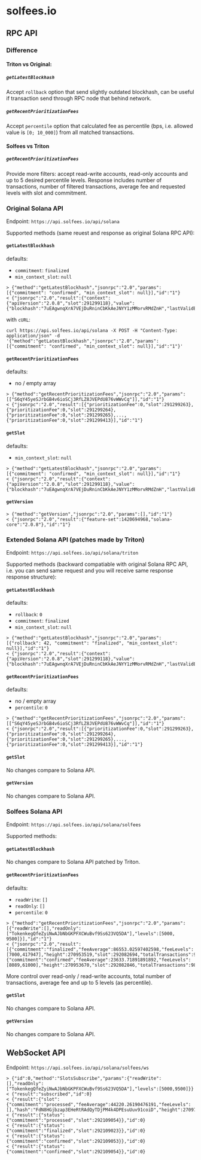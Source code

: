 # solfees.io

## RPC API

### Difference

#### Triton vs Original:

##### `getLatestBlockhash`

Accept `rollback` option that send slightly outdated blockhash, can be useful if transaction send through RPC node that behind network.

##### `getRecentPrioritizationFees`

Accept `percentile` option that calculated fee as percentile (bps, i.e. allowed value is `[0; 10_000]`) from all matched transactions.

#### Solfees vs Triton

##### `getRecentPrioritizationFees`

Provide more filters: accept read-write accounts, read-only accounts and up to 5 desired percentile levels. Response includes number of transactions, number of filtered transactions, average fee and requested levels with slot and commitment.

### Original Solana API

Endpoint: `https://api.solfees.io/api/solana`

Supported methods (same reuest and response as original Solana RPC API):

#### `getLatestBlockhash`

defaults:

  - `commitment`: `finalized`
  - `min_context_slot`: `null`

```
> {"method":"getLatestBlockhash","jsonrpc":"2.0","params":[{"commitment": "confirmed", "min_context_slot": null}],"id":"1"}
< {"jsonrpc":"2.0","result":{"context":{"apiVersion":"2.0.8","slot":291299118},"value":{"blockhash":"7uEAgwnqXrA7VEjDuRninCbKkAeJNYY1zMMorvRMdZnH","lastValidBlockHeight":270196625}},"id":"1"}
```

with `cURL`:

```
curl https://api.solfees.io/api/solana -X POST -H "Content-Type: application/json" -d '{"method":"getLatestBlockhash","jsonrpc":"2.0","params":[{"commitment": "confirmed", "min_context_slot": null}],"id":"1"}'
```

#### `getRecentPrioritizationFees`

defaults:

  - no / empty array

```
> {"method":"getRecentPrioritizationFees","jsonrpc":"2.0","params":[["S6qY45yeSJrbGB4v6ioSCj3RfLZ8JVEPdU876vWWvCq"]],"id":"1"}
< {"jsonrpc":"2.0","result":[{"prioritizationFee":0,"slot":291299263},{"prioritizationFee":0,"slot":291299264},{"prioritizationFee":0,"slot":291299265},...,{"prioritizationFee":0,"slot":291299413}],"id":"1"}
```

#### `getSlot`

defaults:

  - `min_context_slot`: `null`

```
> {"method":"getLatestBlockhash","jsonrpc":"2.0","params":[{"commitment": "confirmed", "min_context_slot": null}],"id":"1"}
< {"jsonrpc":"2.0","result":{"context":{"apiVersion":"2.0.8","slot":291299118},"value":{"blockhash":"7uEAgwnqXrA7VEjDuRninCbKkAeJNYY1zMMorvRMdZnH","lastValidBlockHeight":270196625}},"id":"1"}
```

#### `getVersion`

```
> {"method":"getVersion","jsonrpc":"2.0","params":[],"id":"1"}
< {"jsonrpc":"2.0","result":{"feature-set":1420694968,"solana-core":"2.0.8"},"id":"1"}
```

### Extended Solana API (patches made by Triton)

Endpoint: `https://api.solfees.io/api/solana/triton`

Supported methods (backward compatiable with original Solana RPC API, i.e. you can send same request and you will receive same response response structure):

#### `getLatestBlockhash`

defaults:

  - `rollback`: `0`
  - `commitment`: `finalized`
  - `min_context_slot`: `null`

```
> {"method":"getLatestBlockhash","jsonrpc":"2.0","params":[{"rollback": 42, "commitment": "finalized", "min_context_slot": null}],"id":"1"}
< {"jsonrpc":"2.0","result":{"context":{"apiVersion":"2.0.8","slot":291299118},"value":{"blockhash":"7uEAgwnqXrA7VEjDuRninCbKkAeJNYY1zMMorvRMdZnH","lastValidBlockHeight":270196625}},"id":"1"}
```

#### `getRecentPrioritizationFees`

defaults:

  - no / empty array
  - `percentile`: `0`

```
> {"method":"getRecentPrioritizationFees","jsonrpc":"2.0","params":[["S6qY45yeSJrbGB4v6ioSCj3RfLZ8JVEPdU876vWWvCq"]],"id":"1"}
< {"jsonrpc":"2.0","result":[{"prioritizationFee":0,"slot":291299263},{"prioritizationFee":0,"slot":291299264},{"prioritizationFee":0,"slot":291299265},...,{"prioritizationFee":0,"slot":291299413}],"id":"1"}
```

#### `getSlot`

No changes compare to Solana API.

#### `getVersion`

No changes compare to Solana API.

### Solfees Solana API

Endpoint: `https://api.solfees.io/api/solana/solfees`

Supported methods:

#### `getLatestBlockhash`

No changes compare to Solana API patched by Triton.

#### `getRecentPrioritizationFees`

defaults:

  - `readWrite`: `[]`
  - `readOnly`: `[]`
  - `percentile`: `0`

```
> {"method":"getRecentPrioritizationFees","jsonrpc":"2.0","params":[{"readWrite":[],"readOnly":["TokenkegQfeZyiNwAJbNbGKPFXCWuBvf9Ss623VQ5DA"],"levels":[5000, 9500]}],"id":"1"}
< {"jsonrpc":"2.0","result":[{"commitment":"finalized","feeAverage":86553.02597402598,"feeLevels":[7000,417947],"height":270953519,"slot":292082694,"totalTransactions":919,"totalTransactionsFiltered":154,"totalTransactionsVote":707},...,{"commitment":"confirmed","feeAverage":23633.71891891892,"feeLevels":[8089,61000],"height":270953670,"slot":292082846,"totalTransactions":988,"totalTransactionsFiltered":185,"totalTransactionsVote":746}],"id":"1"}
```

More control over read-only / read-write accounts, total number of transactions, average fee and up to 5 levels (as percentile).

#### `getSlot`

No changes compare to Solana API.

#### `getVersion`

No changes compare to Solana API.

## WebSocket API

Endpoint: `https://api.solfees.io/api/solana/solfees/ws`

```
> {"id":0,"method":"SlotsSubscribe","params":{"readWrite":[],"readOnly":["TokenkegQfeZyiNwAJbNbGKPFXCWuBvf9Ss623VQ5DA"],"levels":[5000,9500]}}
< {"result":"subscribed","id":0}
< {"result":{"slot":{"commitment":"processed","feeAverage":44220.26190476191,"feeLevels":[],"hash":"FdN8HGjbzap3EHeRtRAdQyTDjPM4k4DPEsuUuv91coiD","height":270978968,"identity":"11111111111111111111111111111111","slot":292109054,"time":1727350992,"totalFee":12156255,"totalTransactions":784,"totalTransactionsFiltered":210,"totalTransactionsVote":574,"totalUnitsConsumed":44060484}},"id":0}
< {"result":{"status":{"commitment":"processed","slot":292109054}},"id":0}
< {"result":{"status":{"commitment":"finalized","slot":292109023}},"id":0}
< {"result":{"status":{"commitment":"confirmed","slot":292109053}},"id":0}
< {"result":{"status":{"commitment":"confirmed","slot":292109054}},"id":0}
```
